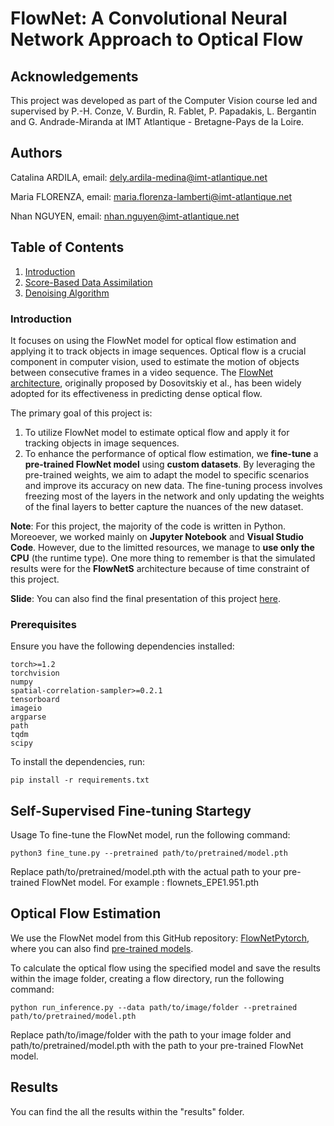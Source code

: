 # FlowNet: A Convolutional Neural Network Approach to Optical Flow

## Acknowledgements  

This project was developed as part of the Computer Vision course led and supervised by P.-H. Conze, V. Burdin, R. Fablet, P. Papadakis, L. Bergantin and G. Andrade-Miranda at IMT Atlantique - Bretagne-Pays de la Loire. 

## Authors
Catalina ARDILA, email: <dely.ardila-medina@imt-atlantique.net>

Maria FLORENZA, email: <maria.florenza-lamberti@imt-atlantique.net>

Nhan NGUYEN, email: <nhan.nguyen@imt-atlantique.net>

## Table of Contents

1. [Introduction](#introduction)
2. [Score-Based Data Assimilation](#score-based-data-assimilation)
3. [Denoising Algorithm](#denoising-algorithm)

### Introduction
It focuses on using the FlowNet model for optical flow estimation and applying it to track objects in image sequences. Optical flow is a crucial component in computer vision, used to estimate the motion of objects between consecutive frames in a video sequence. The [FlowNet architecture](https://arxiv.org/pdf/1504.06852), originally proposed by Dosovitskiy et al., has been widely adopted for its effectiveness in predicting dense optical flow.

The primary goal of this project is:
1. To utilize FlowNet model to estimate optical flow and apply it for tracking objects in image sequences.
2. To enhance the performance of optical flow estimation, we **fine-tune** a **pre-trained FlowNet model** using **custom datasets**. By leveraging the pre-trained weights, we aim to adapt the model to specific scenarios and improve its accuracy on new data. The fine-tuning process involves freezing most of the layers in the network and only updating the weights of the final layers to better capture the nuances of the new dataset.

**Note**: For this project, the majority of the code is written in Python. Moreoever, we worked mainly on **Jupyter Notebook** and **Visual Studio Code**. However, due to the limitted resources, we manage to **use only the CPU** (the runtime type). One more thing to remember is that the simulated results were for the **FlowNetS** architecture because of time constraint of this project.
 
**Slide**: You can also find the final presentation of this project [here](./final-restitution-team-2.pdf).

### Prerequisites

Ensure you have the following dependencies installed:

```
torch>=1.2
torchvision
numpy
spatial-correlation-sampler>=0.2.1
tensorboard
imageio
argparse
path
tqdm
scipy
```

To install the dependencies, run:

```
pip install -r requirements.txt
```

### 

## Self-Supervised Fine-tuning Startegy
Usage
To fine-tune the FlowNet model, run the following command:
```
python3 fine_tune.py --pretrained path/to/pretrained/model.pth
```
Replace path/to/pretrained/model.pth with the actual path to your pre-trained FlowNet model. For example : flownets_EPE1.951.pth

## Optical Flow Estimation
We use the FlowNet model from this GitHub repository: [FlowNetPytorch](https://github.com/ClementPinard/FlowNetPytorch), where you can also find [pre-trained models](https://drive.google.com/drive/folders/1dTpSyc7rIYYG19p1uiDfilcsmSPNy-_3).  

To calculate the optical flow using the specified model and save the results within the image folder, creating a flow directory, run the following command:
```
python run_inference.py --data path/to/image/folder --pretrained path/to/pretrained/model.pth
```

Replace path/to/image/folder with the path to your image folder and path/to/pretrained/model.pth with the path to your pre-trained FlowNet model.

## Results
You can find the all the results within the "results" folder.


